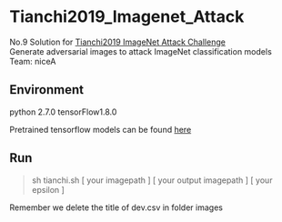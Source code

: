 # Tianchi2019_Imagenet_Attack

No.9 Solution for [Tianchi2019 ImageNet Attack Challenge](https://tianchi.aliyun.com/competition/entrance/231761/introduction)  
Generate adversarial images to attack ImageNet classification models  
Team: niceA  

## Environment  
python 2.7.0 tensorFlow1.8.0 

Pretrained tensorflow models can be found [here](https://github.com/tensorflow/models/tree/master/research/adv_imagenet_models)

## Run
> sh tianchi.sh [ your imagepath ] [ your output imagepath ] [ your epsilon ] 

Remember we delete the title of dev.csv in folder images 
